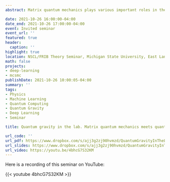 ```yaml
---
abstract: Matrix quantum mechanics plays various important roles in theoretical physics, such as a holographic description of quantum black holes. Understanding quantum black holes and the role of entanglement in a holographic setup is of paramount importance for the development of better quantum algorithms (quantum error correction codes) and for the realization of a quantum theory of gravity. Quantum computing and deep learning offer us potentially useful approaches to study the dynamics of matrix quantum mechanics. For this reason, I will discuss a first benchmark of such techniques to simple models of matrix quantum mechanics. First, I will introduce a hybrid quantum-classical algorithm in a truncated Hilbert space suitable for finding the ground state of matrix models on NISQ-era devices. Then, I will discuss a deep learning approach to study the wave function of matrix quantum mechanics, even in a supersymmetric case, using a neural network representation of quantum states. Results for the ground state energy will be compared to traditional Lattice Monte Carlo simulations of the Euclidean path integral as a benchmark.

date: 2021-10-26 16:00:00-04:00
date_end: 2021-10-26 17:00:00-04:00
event: Invited seminar
event_url: ''
featured: true
header:
  caption: ''
highlight: true
location: NSCL/FRIB Theory Seminar, Michigan State University, East Lansing, MI, USA
math: false
projects:
- deep-learning
- mcsmc
publishDate: 2021-10-26 10:00:05-04:00
summary: ''
tags:
- Physics
- Machine Learning
- Quantum Computing
- Quantum Gravity
- Deep Learning
- Seminar

title: Quantum gravity in the lab. Matrix quantum mechanics meets quantum computing

url_code: ''
url_pdf: https://www.dropbox.com/s/ajj3g2zj90hvmzd/QuantumGravityInTheLab_ERinaldi_60min.pdf?dl=0
url_slides: https://www.dropbox.com/s/ajj3g2zj90hvmzd/QuantumGravityInTheLab_ERinaldi_60min.pdf?dl=0
url_video: https://youtu.be/4bhcG7S32KM
---
```

Here is a recording of this seminar on YouTube:

{{< youtube 4bhcG7S32KM >}}
